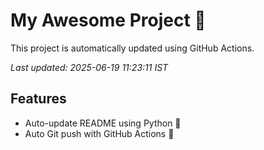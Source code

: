 # My Awesome Project 🚀

This project is automatically updated using GitHub Actions.

_Last updated: 2025-06-19 11:23:11 IST_

## Features
- Auto-update README using Python 🐍
- Auto Git push with GitHub Actions 🤖
